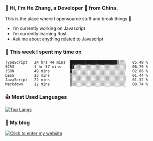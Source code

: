 ### 👋 Hi, I'm He Zhang, a Developer 🚀 from China.

This is the place where I opensource stuff and break things :rofl:

- I’m currently working on Javascript
- I’m currently learning Rust
- Ask me about anything related to Javascript

### 💪 This week I spent my time on 
<!--START_SECTION:waka-->

```text
TypeScript   24 hrs 44 mins  █████████████████████▒░░░   85.48 %
SCSS         1 hr 57 mins    █▓░░░░░░░░░░░░░░░░░░░░░░░   06.79 %
JSON         49 mins         ▓░░░░░░░░░░░░░░░░░░░░░░░░   02.86 %
LESS         25 mins         ▒░░░░░░░░░░░░░░░░░░░░░░░░   01.44 %
JavaScript   22 mins         ▒░░░░░░░░░░░░░░░░░░░░░░░░   01.32 %
Markdown     12 mins         ▒░░░░░░░░░░░░░░░░░░░░░░░░   00.74 %
```

<!--END_SECTION:waka-->

### 👍 Most Used Languages
[![Top Langs](https://github-readme-stats.vercel.app/api/top-langs/?username=zhanghecool&layout=compact)](https://zhanghe.cool)

### 🌈 My blog 
[![Click to enter my website](https://cdn.jsdelivr.net/gh/zhanghecool/assets/images/gif/zhanghecools.gif)](https://zhanghe.cool)
